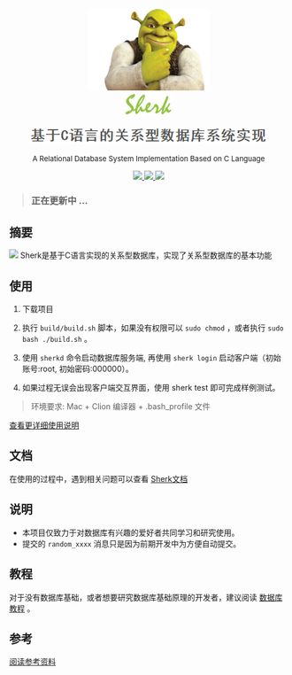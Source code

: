 
<div align="center">

<img width="220px" src="extra/image/logo/sherk.jpeg">

<br/>

<img width="90px" src="extra/image/logo/1.jpg">

</div>

<br/>

<div align="center">
<img src="extra/image/logo/2.png">
<p><font size=2>A Relational Database System Implementation Based on C Language</font></p>
</div>

<p align="center">
<a href="https://github.com/Lvsi-China/Sherk">
    <img src="https://img.shields.io/codacy/grade/e27821fb6289410b8f58338c7e0bc686.svg">
</a>
<a href="https://github.com/Lvsi-China/Sherk">
    <img src="https://img.shields.io/travis/rust-lang/rust.svg">
</a>
<a href="https://github.com/Lvsi-China/Sherk">
    <img src="https://img.shields.io/github/license/mashape/apistatus.svg">
</a>
</p>

> ### 正在更新中 ...

## 摘要
<img src="/extra/image/synopsis/example.gif">
Sherk是基于C语言实现的关系型数据库，实现了关系型数据库的基本功能

## 使用
1. 下载项目

2. 执行 ```build/build.sh``` 脚本，如果没有权限可以 ```sudo chmod``` ，或者执行 ```sudo bash ./build.sh``` 。

3. 使用 ```sherkd``` 命令启动数据库服务端, 再使用 ```sherk login``` 启动客户端（初始账号:root, 初始密码:000000）。

4. 如果过程无误会出现客户端交互界面，使用 sherk test 即可完成样例测试。

> 环境要求: Mac + Clion 编译器 + .bash_profile 文件

[查看更详细使用说明](docs/usage)

## 文档
在使用的过程中，遇到相关问题可以查看 [Sherk文档](docs/documentation)

## 说明
- 本项目仅致力于对数据库有兴趣的爱好者共同学习和研究使用。
- 提交的 ```random_xxxx``` 消息只是因为前期开发中为方便自动提交。

## 教程
对于没有数据库基础，或者想要研究数据库基础原理的开发者，建议阅读
[数据库教程](docs/tutorial) 。

## 参考
[阅读参考资料](docs/reference)


